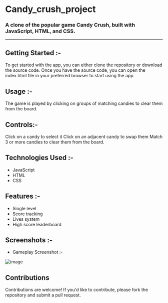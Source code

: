 # Candy_crush_project

### A clone of the popular game Candy Crush, built with JavaScript, HTML, and CSS.
---

## Getting Started :-

To get started with the app, you can either clone the repository or download the source code. Once you have the source code, you can open the index.html file in your preferred browser to start using the app.

## Usage :-
The game is played by clicking on groups of matching candies to clear them from the board.

## Controls:-

Click on a candy to select it
Click on an adjacent candy to swap them
Match 3 or more candies to clear them from the board.

## Technologies Used :-
- JavaScript
- HTML
- CSS

## Features :-
- Single level
- Score tracking
- Lives system
- High score leaderboard

## Screenshots :-
- Gameplay Screenshot :-

 ![image](https://user-images.githubusercontent.com/126712293/230462673-a1cf5859-72e7-40b7-b27f-fabefd94873c.png)




## Contributions
Contributions are welcome! If you'd like to contribute, please fork the repository and submit a pull request.

